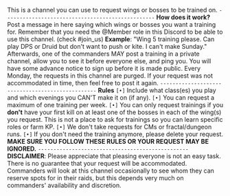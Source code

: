 This is a channel you can use to request wings or bosses to be trained on.
`-------------------------------------------------`
**How does it work?**
Post a message in here saying which wings or bosses you want a training for. Remember that you need the @Member role in this Discord to be able to use this channel. (check #join_us)
**Example**: "Wing 5 training please. Can play DPS or Druid but don't want to push or kite. I can't make Sunday."
Afterwards, one of the commanders MAY post a training in a private channel, allow you to see it before everyone else, and ping you. You will have some advance notice to sign up before it is made public.
Every Monday, the requests in this channel are purged. If your request was not accommodated in time, then feel free to post it again.
`-------------------------------------------------`
**Rules**
`[•]` Include what class(es) you play and which evenings you CAN'T make it on (if any).
`[•]` You can request a maximum of one training per week.
`[•]` You can only request trainings if you **don't** have your first kill on at least one of the bosses in each of the wing(s) you request. This is not a place to ask for trainings so you can learn specific roles or farm KP.
`[•]` We don't take requests for CMs or fractal/dungeon runs.
`[•]` If you don't need the training anymore, please delete your request.
**MAKE SURE YOU FOLLOW THESE RULES OR YOUR REQUEST MAY BE IGNORED.**
`-------------------------------------------------`
**DISCLAIMER**: Please appreciate that pleasing everyone is not an easy task. There is no guarantee that your request will be accommodated. Commanders will look at this channel occasionally to see whom they can reserve spots for in their raids, but this depends very much on commanders' availability and discretion.
